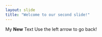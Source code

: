 ```yaml
---
layout: slide
title: "Welcome to our second slide!"
---
```

My **New** Text
Use the left arrow to go back!
